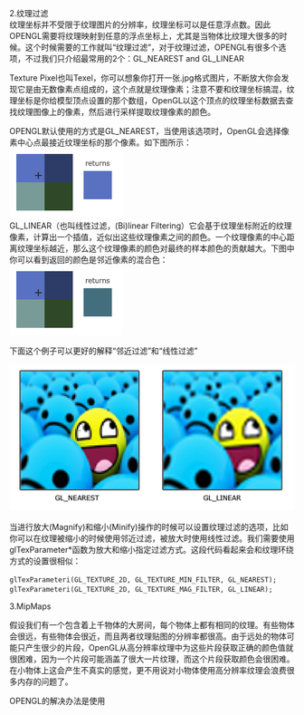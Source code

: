 2.纹理过滤  
纹理坐标并不受限于纹理图片的分辨率，纹理坐标可以是任意浮点数。因此OPENGL需要将纹理映射到任意的浮点坐标上，尤其是当物体比纹理大很多的时候。这个时候需要的工作就叫“纹理过滤”，对于纹理过滤，OPENGL有很多个选项，不过我们只介绍最常用的2个：GL\_NEAREST and GL\_LINEAR

Texture Pixel也叫Texel，你可以想象你打开一张.jpg格式图片，不断放大你会发现它是由无数像素点组成的，这个点就是纹理像素；注意不要和纹理坐标搞混，纹理坐标是你给模型顶点设置的那个数组，OpenGL以这个顶点的纹理坐标数据去查找纹理图像上的像素，然后进行采样提取纹理像素的颜色。

OPENGL默认使用的方式是GL\_NEAREST，当使用该选项时，OpenGL会选择像素中心点最接近纹理坐标的那个像素。如下图所示：  
![](/assets/filter_nearest.png)  
GL\_LINEAR（也叫线性过滤，\(Bi\)linear Filtering）它会基于纹理坐标附近的纹理像素，计算出一个插值，近似出这些纹理像素之间的颜色。一个纹理像素的中心距离纹理坐标越近，那么这个纹理像素的颜色对最终的样本颜色的贡献越大。下图中你可以看到返回的颜色是邻近像素的混合色：  
![](/assets/filter_linear.png)

下面这个例子可以更好的解释“邻近过滤”和“线性过滤”

![](/assets/texture_filtering.png)

当进行放大\(Magnify\)和缩小\(Minify\)操作的时候可以设置纹理过滤的选项，比如你可以在纹理被缩小的时候使用邻近过滤，被放大时使用线性过滤。我们需要使用glTexParameter\*函数为放大和缩小指定过滤方式。这段代码看起来会和纹理环绕方式的设置很相似：

`glTexParameteri(GL_TEXTURE_2D, GL_TEXTURE_MIN_FILTER, GL_NEAREST);      
glTexParameteri(GL_TEXTURE_2D, GL_TEXTURE_MAG_FILTER, GL_LINEAR);`

3.MipMaps

假设我们有一个包含着上千物体的大房间，每个物体上都有相同的纹理。有些物体会很远，有些物体会很近，而且两者纹理贴图的分辨率都很高。由于远处的物体可能只产生很少的片段，OpenGL从高分辨率纹理中为这些片段获取正确的颜色值就很困难，因为一个片段可能涵盖了很大一片纹理，而这个片段获取颜色会很困难。在小物体上这会产生不真实的感觉，更不用说对小物体使用高分辨率纹理会浪费很多内存的问题了。

OPENGL的解决办法是使用

